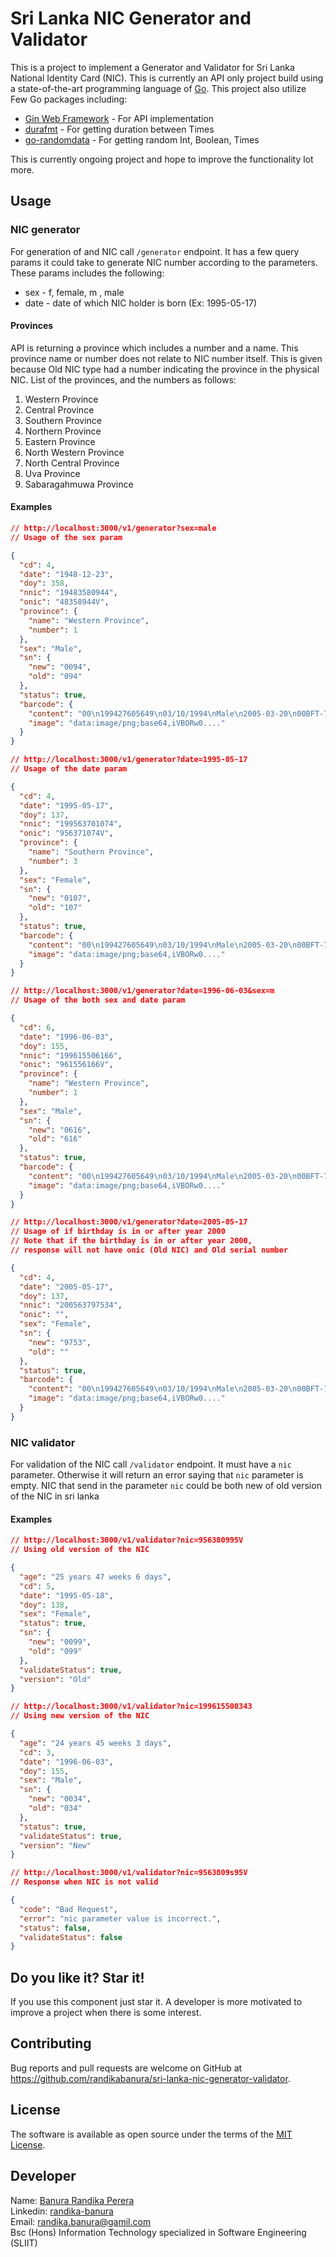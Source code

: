 # Sri Lanka NIC Generator and Validator

This is a project to implement a Generator and Validator for Sri Lanka National Identity Card (NIC).
This is currently an API only project build using a state-of-the-art programming language of [Go](https://golang.org/).
This project also utilize Few Go packages including:
  * [Gin Web Framework](https://github.com/gin-gonic/) - For API implementation
  * [durafmt](https://github.com/hako/durafmt) - For getting duration between Times
  * [go-randomdata](https://github.com/Pallinder/go-randomdata) - For getting random Int, Boolean, Times

This is currently ongoing project and hope to improve the functionality lot more.

## Usage

### NIC generator
For generation of and NIC call ```/generator``` endpoint. It has a few query params it could take
to generate NIC number according to the parameters. These params includes the following:
  * sex - f, female, m , male
  * date - date of which NIC holder is born (Ex: 1995-05-17)

#### Provinces
API is returning a province which includes a number and a name. This province name or number does not
relate to NIC number itself. This is given because Old NIC type had a number indicating the province in the 
physical NIC. List of the provinces, and the numbers as follows:

  1. Western Province
  2. Central Province
  3. Southern Province
  4. Northern Province
  5. Eastern Province
  6. North Western Province
  7. North Central Province
  8. Uva Province
  9. Sabaragahmuwa Province

#### Examples
```json
// http://localhost:3000/v1/generator?sex=male
// Usage of the sex param

{
  "cd": 4,
  "date": "1948-12-23",
  "doy": 358,
  "nnic": "19483580944",
  "onic": "48358944V",
  "province": {
    "name": "Western Province",
    "number": 1
  },
  "sex": "Male",
  "sn": {
    "new": "0094",
    "old": "094"
  },
  "status": true,
  "barcode": {
    "content": "00\n199427605649\n03/10/1994\nMale\n2005-03-20\n00BFT-710\nJacob Moore\n47 Jefferson St,\nBury, WA, 11204\nCampden\n485406C0548FDD8FDDF300F312EE947D#",
    "image": "data:image/png;base64,iVBORw0...."
  }
}

// http://localhost:3000/v1/generator?date=1995-05-17
// Usage of the date param

{
  "cd": 4,
  "date": "1995-05-17",
  "doy": 137,
  "nnic": "199563701074",
  "onic": "956371074V",
  "province": {
    "name": "Southern Province",
    "number": 3
  },
  "sex": "Female",
  "sn": {
    "new": "0107",
    "old": "107"
  },
  "status": true,
  "barcode": {
    "content": "00\n199427605649\n03/10/1994\nMale\n2005-03-20\n00BFT-710\nJacob Moore\n47 Jefferson St,\nBury, WA, 11204\nCampden\n485406C0548FDD8FDDF300F312EE947D#",
    "image": "data:image/png;base64,iVBORw0...."
  }
}

// http://localhost:3000/v1/generator?date=1996-06-03&sex=m
// Usage of the both sex and date param

{
  "cd": 6,
  "date": "1996-06-03",
  "doy": 155,
  "nnic": "199615506166",
  "onic": "961556166V",
  "province": {
    "name": "Western Province",
    "number": 1
  },
  "sex": "Male",
  "sn": {
    "new": "0616",
    "old": "616"
  },
  "status": true,
  "barcode": {
    "content": "00\n199427605649\n03/10/1994\nMale\n2005-03-20\n00BFT-710\nJacob Moore\n47 Jefferson St,\nBury, WA, 11204\nCampden\n485406C0548FDD8FDDF300F312EE947D#",
    "image": "data:image/png;base64,iVBORw0...."
  }
}

// http://localhost:3000/v1/generator?date=2005-05-17
// Usage of if birthday is in or after year 2000
// Note that if the birthday is in or after year 2000,
// response will not have onic (Old NIC) and Old serial number

{
  "cd": 4,
  "date": "2005-05-17",
  "doy": 137,
  "nnic": "200563797534",
  "onic": "",
  "sex": "Female",
  "sn": {
    "new": "9753",
    "old": ""
  },
  "status": true,
  "barcode": {
    "content": "00\n199427605649\n03/10/1994\nMale\n2005-03-20\n00BFT-710\nJacob Moore\n47 Jefferson St,\nBury, WA, 11204\nCampden\n485406C0548FDD8FDDF300F312EE947D#",
    "image": "data:image/png;base64,iVBORw0...."
  }
}
```

### NIC validator
For validation of the NIC call ```/validator``` endpoint. It must have a ```nic``` parameter.
Otherwise it will return an error saying that ```nic``` parameter is empty. NIC that send in the parameter ```nic``` could be
both new of old version of the NIC in sri lanka

#### Examples

```json
// http://localhost:3000/v1/validator?nic=956380995V
// Using old version of the NIC

{
  "age": "25 years 47 weeks 6 days",
  "cd": 5,
  "date": "1995-05-18",
  "doy": 138,
  "sex": "Female",
  "status": true,
  "sn": {
    "new": "0099",
    "old": "099"
  },
  "validateStatus": true,
  "version": "Old"
}

// http://localhost:3000/v1/validator?nic=199615500343
// Using new version of the NIC

{
  "age": "24 years 45 weeks 3 days",
  "cd": 3,
  "date": "1996-06-03",
  "doy": 155,
  "sex": "Male",
  "sn": {
    "new": "0034",
    "old": "034"
  },
  "status": true,
  "validateStatus": true,
  "version": "New"
}

// http://localhost:3000/v1/validator?nic=9563809s95V
// Response when NIC is not valid

{
  "code": "Bad Request",
  "error": "nic parameter value is incorrect.",
  "status": false,
  "validateStatus": false
}

```

## Do you like it? Star it!
If you use this component just star it. A developer is more motivated to improve a project when there is some interest.

## Contributing
Bug reports and pull requests are welcome on GitHub at https://github.com/randikabanura/sri-lanka-nic-generator-validator.

## License
The software is available as open source under the terms of the [MIT License](https://opensource.org/licenses/MIT).

## Developer
Name: [Banura Randika Perera](https://github.com/randikabanura) <br/>
Linkedin: [randika-banura](https://www.linkedin.com/in/randika-banura/) <br/>
Email: [randika.banura@gamil.com](mailto:randika.banura@gamil.com) <br/>
Bsc (Hons) Information Technology specialized in Software Engineering (SLIIT)